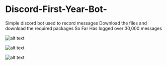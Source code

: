 # Discord-First-Year-Bot-
Simple discord bot used to record messages 
Download the files and download the required packages 
So Far Has logged over 30,000 messages 


![alt text](https://github.com/easondan/Discord-Message-Logging-Bot/blob/main/Screen%20Shot%202022-01-18%20at%203.36.33%20PM.png)

![alt text](https://github.com/easondan/Discord-Message-Logging-Bot/blob/main/Screen%20Shot%202022-01-18%20at%203.36.55%20PM.png)

![alt text](https://github.com/easondan/Discord-Message-Logging-Bot/blob/main/Screen%20Shot%202022-01-18%20at%203.41.06%20PM.png)
